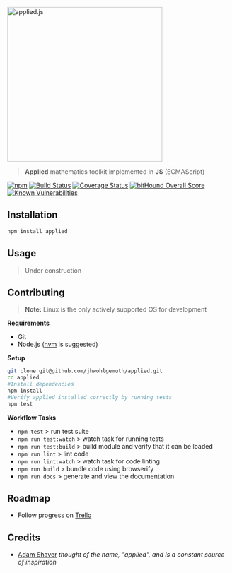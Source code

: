 <p align="left">
    <a href="https://github.com/jhwohlgemuth/applied"><img width="350px" alt="applied.js" src="https://dl.dropboxusercontent.com/s/fxhrif7vjdn9iii/applied-js.png?dl=0"/></a>
</p>

> **Applied** mathematics toolkit implemented in **JS** (ECMAScript)

[![npm](https://img.shields.io/npm/v/applied.svg)](https://www.npmjs.com/package/applied)
[![Build Status](https://travis-ci.org/jhwohlgemuth/applied.svg?branch=master)](https://travis-ci.org/jhwohlgemuth/applied)
[![Coverage Status](https://coveralls.io/repos/github/jhwohlgemuth/applied/badge.svg?branch=master)](https://coveralls.io/github/jhwohlgemuth/applied?branch=master)
[![bitHound Overall Score](https://www.bithound.io/github/jhwohlgemuth/applied/badges/score.svg)](https://www.bithound.io/github/jhwohlgemuth/applied)
[![Known Vulnerabilities](https://snyk.io/test/github/jhwohlgemuth/applied/badge.svg)](https://snyk.io/test/github/jhwohlgemuth/applied)

Installation
------------

```bash
npm install applied
```

Usage
-----

> Under construction

Contributing
------------

> **Note:**  Linux is the only actively supported OS for development

**Requirements**
- Git
- Node.js ([nvm](https://github.com/creationix/nvm) is suggested)

**Setup**

```bash
git clone git@github.com/jhwohlgemuth/applied.git
cd applied
#Install dependencies
npm install
#Verify applied installed correctly by running tests
npm test
```
**Workflow Tasks**

- `npm test` > run test suite
- `npm run test:watch` > watch task for running tests
- `npm run test:build` > build module and verify that it can be loaded
- `npm run lint` > lint code
- `npm run lint:watch` > watch task for code linting
- `npm run build` > bundle code using browserify
- `npm run docs` > generate and view the documentation

Roadmap
-------

- Follow progress on [Trello](https://trello.com/b/Tjw9CBXd/appliedjs)

Credits
-------
- [Adam Shaver](https://github.com/ashaver) *thought of the name, "applied", and is a constant source of inspiration*
